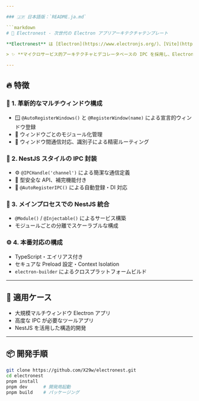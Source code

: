 ```yaml
---

### 🇯🇵 日本語版：`README.ja.md`

```markdown
# 🚀 Electronest - 次世代の Electron アプリアーキテクチャテンプレート

**Electronest** は [Electron](https://www.electronjs.org/)、[Vite](https://vitejs.dev/)、[NestJS](https://nestjs.com/) を統合した、構造化・型安全・スケーラブルなデスクトップアプリ構築用テンプレートです。

> ✨ **マイクロサービス的アーキテクチャとデコレータベースの IPC を採用し、Electron メインプロセスの構築を再定義します。**

---
```


## 🔥 特徴

### 🧠 1. 革新的なマルチウィンドウ構成

- 🪟 `@AutoRegisterWindows()` と `@RegisterWindow(name)` による宣言的ウィンドウ登録
- 🧩 ウィンドウごとのモジュール化管理
- 🌉 ウィンドウ間通信対応、識別子による精密ルーティング

### 🔌 2. NestJS スタイルの IPC 封装

- ⚙️ `@IPCHandle('channel')` による簡潔な通信定義
- 🧾 型安全な API、補完機能付き
- 🧬 `@AutoRegisterIPC()` による自動登録・DI 対応

### 🧱 3. メインプロセスでの NestJS 統合

- `@Module()` / `@Injectable()` によるサービス構築
- モジュールごとの分離でスケーラブルな構成

### ⚙️ 4. 本番対応の構成

- TypeScript・エイリアス付き
- セキュアな Preload 設定・Context Isolation
- `electron-builder` によるクロスプラットフォームビルド

---

## 🧪 適用ケース

- 大規模マルチウィンドウ Electron アプリ
- 高度な IPC が必要なツールアプリ
- NestJS を活用した構造的開発

---

## 📦 開発手順

```bash
git clone https://github.com/X29w/electronest.git
cd electronest
pnpm install
pnpm dev      # 開発用起動
pnpm build    # パッケージング
```
